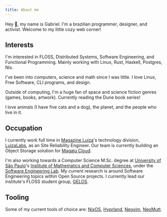 ```yaml
---
title: About me
---
```


Hey 👋, my name is Gabriel. I'm a brazilian programmer, designer, and
activist. Welcome to my little cozy web corner!

## Interests

I'm interested in FLOSS, Distributed Systems, Software Engineering, and
Functional Programming. Mainly working with Linux, Rust, Haskell, Postgres,
Nix.

I've been into computers, science and math since I was little. I love Linux,
Free Software, CLI programs, and design.

Outside of computing, I'm a huge fan of space and science fiction genres
(games, books, artwork). Currently reading the Dune book series!

I love animals (I have five cats and a dog), the planet, and the people who
live in it.

## Occupation

I currently work full time in [Magazine
Luiza](https://ri.magazineluiza.com.br/ShowCanal/Quem-Somos?=urUqu4hANldyCLgMRgOsTw==&linguagem=en)'s
technology division,
[LuizaLabs](https://ri.magazineluiza.com.br/show.aspx?idMateria=zrW63qZDygmEVMe9BMldXQ%3D%3D&linguagem=en),
as an Site Reliability Engineer. Our team is currently building an Object
Storage solution for [Magalu Cloud](https://magalu.cloud/sobre-nos/).

I'm also working towards a Computer Science M.Sc. degree at [University of São
Paulo](https://usp.br)'s [Institute of Mathematics and Computer
Sciences](https://icmc.usp.br/en/), under the [Software Engineering
Lab](http://www.labes.icmc.usp.br). My current research is around Software
Engineering topics within Open Source projects. I currently lead our
institute's FLOSS student group, [GELOS](https://gelos.club).

## Tooling

Some of my current tools of choice are: [NixOS](https://nixos.org),
[Hyprland](https://hyprland.org/), [Neovim](https://neovim.io),
[NeoMutt](https://neomutt.org/).
